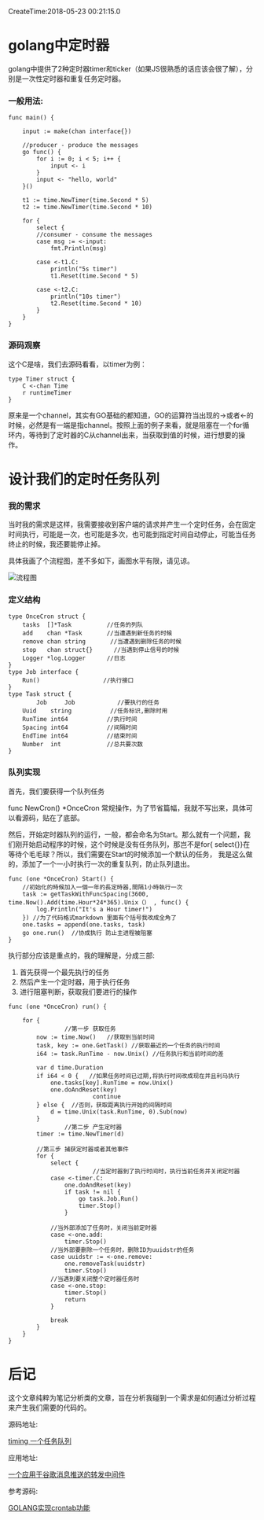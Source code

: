 CreateTime:2018-05-23 00:21:15.0

# golang中定时器

golang中提供了2种定时器timer和ticker（如果JS很熟悉的话应该会很了解），分别是一次性定时器和重复任务定时器。

### 一般用法:

```
func main() {
 
    input := make(chan interface{})
 
    //producer - produce the messages
    go func() {
        for i := 0; i < 5; i++ {
            input <- i
        }
        input <- "hello, world"
    }()
 
    t1 := time.NewTimer(time.Second * 5)
    t2 := time.NewTimer(time.Second * 10)
 
    for {
        select {
        //consumer - consume the messages
        case msg := <-input:
            fmt.Println(msg)
 
        case <-t1.C:
            println("5s timer")
            t1.Reset(time.Second * 5)
 
        case <-t2.C:
            println("10s timer")
            t2.Reset(time.Second * 10)
        }
    }
}
```

### 源码观察

这个C是啥，我们去源码看看，以timer为例：

```
type Timer struct {
	C <-chan Time
	r runtimeTimer
}
```
原来是一个channel，其实有GO基础的都知道，GO的运算符当出现的->或者<-的时候，必然是有一端是指channel。按照上面的例子来看，就是阻塞在一个for循环内，等待到了定时器的C从channel出来，当获取到值的时候，进行想要的操作。

# 设计我们的定时任务队列

### 我的需求

当时我的需求是这样，我需要接收到客户端的请求并产生一个定时任务，会在固定时间执行，可能是一次，也可能是多次，也可能到指定时间自动停止，可能当任务终止的时候，我还要能停止掉。

具体我画了个流程图，差不多如下，画图水平有限，请见谅。

![流程图](https://static.oschina.net/uploads/img/201805/23002031_uvVk.png "流程图")


### 定义结构

```
type OnceCron struct {
	tasks  []*Task          //任务的列队
	add    chan *Task       //当遭遇到新任务的时候
	remove chan string       //当遭遇到删除任务的时候
	stop   chan struct{}      //当遇到停止信号的时候
	Logger *log.Logger      //日志  
}
type Job interface {
	Run()                  //执行接口
}
type Task struct {
        Job     Job            //要执行的任务 
	Uuid    string           //任务标识,删除时用
	RunTime int64           //执行时间
	Spacing int64           //间隔时间
	EndTime int64           //结束时间
	Number  int             //总共要次数
}
```

### 队列实现

首先，我们要获得一个队列任务

func NewCron() *OnceCron 常规操作，为了节省篇幅，我就不写出来，具体可以看源码，贴在了底部。

然后，开始定时器队列的运行，一般，都会命名为Start。那么就有一个问题，我们刚开始启动程序的时候，这个时候是没有任务队列，那岂不是for{ select{}}在等待个毛毛球？所以，我们需要在Start的时候添加一个默认的任务，
我是这么做的，添加了一个一小时执行一次的重复队列，防止队列退出。

```
func (one *OnceCron) Start() {
	//初始化的時候加入一個一年的長定時器,間隔1小時執行一次
	task := getTaskWithFuncSpacing(3600,  time.Now().Add(time.Hour*24*365).Unix（） , func() {
		log.Println("It's a Hour timer!")
	}) //为了代码格式markdown 里面有个括号我改成全角了
	one.tasks = append(one.tasks, task)
	go one.run()  //协成执行 防止主进程被阻塞
}
```

执行部分应该是重点的，我的理解是，分成三部:

1. 首先获得一个最先执行的任务
2. 然后产生一个定时器，用于执行任务
3. 进行阻塞判断，获取我们要进行的操作

```
func (one *OnceCron) run() {

	for {
                //第一步 获取任务
		now := time.Now()   //获取到当前时间
		task, key := one.GetTask() //获取最近的一个任务的执行时间
		i64 := task.RunTime - now.Unix() //任务执行和当前时间的差

		var d time.Duration
		if i64 < 0 {   //如果任务时间已过期,将执行时间改成现在并且利马执行
			one.tasks[key].RunTime = now.Unix()  
			one.doAndReset(key)
                        continue
		} else {  //否则，获取距离执行开始的间隔时间
			d = time.Unix(task.RunTime, 0).Sub(now)
		}
                //第二步 产生定时器
		timer := time.NewTimer(d)  

		//第三步 捕获定时器或者其他事件
		for {
			select {	
                        //当定时器到了执行时间时，执行当前任务并关闭定时器
			case <-timer.C:
				one.doAndReset(key)
				if task != nil {
					go task.Job.Run()
					timer.Stop()
				}

			//当外部添加了任务时，关闭当前定时器
			case <-one.add:
				timer.Stop()
			//当外部要删除一个任务时，删除ID为uuidstr的任务
			case uuidstr := <-one.remove:
				one.removeTask(uuidstr)
				timer.Stop()
			//当遇到要关闭整个定时器任务时
			case <-one.stop:
				timer.Stop()
				return
			}

			break
		}
	}
}
```

# 后记

这个文章纯粹为笔记分析类的文章，旨在分析我碰到一个需求是如何通过分析过程来产生我们需要的代码的。

源码地址:

[timing 一个任务队列](https://github.com/lwl1989/timing)

应用地址:

[一个应用于谷歌消息推送的转发中间件](https://github.com/lwl1989/spinx)

参考源码:

[GOLANG实现crontab功能](https://github.com/robfig/cron)